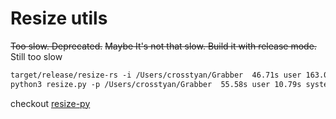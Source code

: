 # Resize utils

~~Too slow. Deprecated.~~ ~~Maybe It's not that slow. Build it with release mode.~~ Still too slow

```txt
target/release/resize-rs -i /Users/crosstyan/Grabber  46.71s user 163.06s system 660% cpu 31.741 total
python3 resize.py -p /Users/crosstyan/Grabber  55.58s user 10.79s system 581% cpu 11.406 total
```

checkout [resize-py](resize.py)
